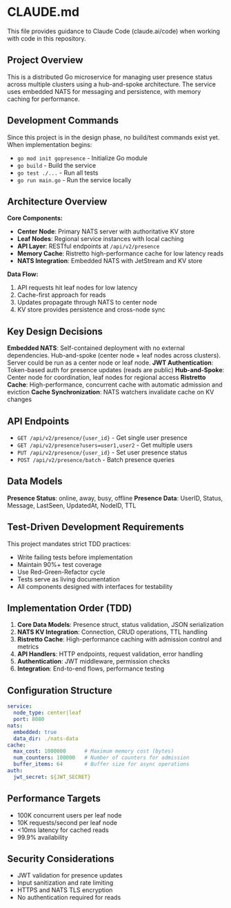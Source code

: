 # CLAUDE.md

This file provides guidance to Claude Code (claude.ai/code) when working with code in this repository.

## Project Overview

This is a distributed Go microservice for managing user presence status across multiple clusters using a hub-and-spoke architecture. The service uses embedded NATS for messaging and persistence, with memory caching for performance.

## Development Commands

Since this project is in the design phase, no build/test commands exist yet. When implementation begins:
- `go mod init gopresence` - Initialize Go module  
- `go build` - Build the service
- `go test ./...` - Run all tests
- `go run main.go` - Run the service locally

## Architecture Overview

**Core Components:**
- **Center Node**: Primary NATS server with authoritative KV store
- **Leaf Nodes**: Regional service instances with local caching
- **API Layer**: RESTful endpoints at `/api/v2/presence`
- **Memory Cache**: Ristretto high-performance cache for low latency reads
- **NATS Integration**: Embedded NATS with JetStream and KV store

**Data Flow:**
1. API requests hit leaf nodes for low latency
2. Cache-first approach for reads
3. Updates propagate through NATS to center node
4. KV store provides persistence and cross-node sync

## Key Design Decisions

**Embedded NATS**: Self-contained deployment with no external dependencies. Hub-and-spoke (center node + leaf nodes across clusters). Server could be run as a center node or leaf node.
**JWT Authentication**: Token-based auth for presence updates (reads are public)
**Hub-and-Spoke**: Center node for coordination, leaf nodes for regional access
**Ristretto Cache**: High-performance, concurrent cache with automatic admission and eviction
**Cache Synchronization**: NATS watchers invalidate cache on KV changes

## API Endpoints

- `GET /api/v2/presence/{user_id}` - Get single user presence
- `GET /api/v2/presence?users=user1,user2` - Get multiple users
- `PUT /api/v2/presence/{user_id}` - Set user presence status
- `POST /api/v2/presence/batch` - Batch presence queries

## Data Models

**Presence Status**: online, away, busy, offline
**Presence Data**: UserID, Status, Message, LastSeen, UpdatedAt, NodeID, TTL

## Test-Driven Development Requirements

This project mandates strict TDD practices:
- Write failing tests before implementation
- Maintain 90%+ test coverage
- Use Red-Green-Refactor cycle
- Tests serve as living documentation
- All components designed with interfaces for testability

## Implementation Order (TDD)

1. **Core Data Models**: Presence struct, status validation, JSON serialization
2. **NATS KV Integration**: Connection, CRUD operations, TTL handling
3. **Ristretto Cache**: High-performance caching with admission control and metrics
4. **API Handlers**: HTTP endpoints, request validation, error handling
5. **Authentication**: JWT middleware, permission checks
6. **Integration**: End-to-end flows, performance testing

## Configuration Structure

```yaml
service:
  node_type: center|leaf
  port: 8080
nats:
  embedded: true
  data_dir: ./nats-data
cache:
  max_cost: 1000000      # Maximum memory cost (bytes)
  num_counters: 100000   # Number of counters for admission
  buffer_items: 64       # Buffer size for async operations
auth:
  jwt_secret: ${JWT_SECRET}
```

## Performance Targets

- 100K concurrent users per leaf node
- 10K requests/second per leaf node  
- <10ms latency for cached reads
- 99.9% availability

## Security Considerations

- JWT validation for presence updates
- Input sanitization and rate limiting
- HTTPS and NATS TLS encryption
- No authentication required for reads